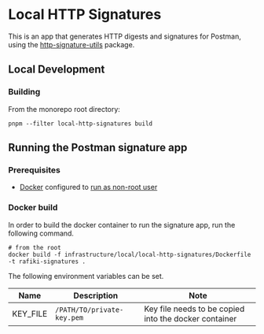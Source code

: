 # Local HTTP Signatures

This is an app that generates HTTP digests and signatures for Postman, using the [http-signature-utils](https://github.com/interledger/open-payments/tree/main/packages/http-signature-utils) package.

## Local Development

### Building

From the monorepo root directory:

```shell
pnpm --filter local-http-signatures build
```

## Running the Postman signature app

### Prerequisites

- [Docker](https://docs.docker.com/engine/install/) configured to [run as non-root user](https://docs.docker.com/engine/install/linux-postinstall/#manage-docker-as-a-non-root-user)

### Docker build

In order to build the docker container to run the signature app, run the following command.

```shell
# from the root
docker build -f infrastructure/local/local-http-signatures/Dockerfile -t rafiki-signatures .
```

The following environment variables can be set.

| Name     | Description                | Note                                                  |
| -------- | -------------------------- | ----------------------------------------------------- |
| KEY_FILE | `/PATH/TO/private-key.pem` | Key file needs to be copied into the docker container |
